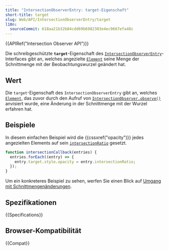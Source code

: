 ```yaml
---
title: "IntersectionObserverEntry: target-Eigenschaft"
short-title: target
slug: Web/API/IntersectionObserverEntry/target
l10n:
  sourceCommit: 618aa21b32b84cdd69b6982303e4ec9667efa48c
---
```


{{APIRef("Intersection Observer API")}}

Die schreibgeschützte **`target`**-Eigenschaft des [`IntersectionObserverEntry`](/de/docs/Web/API/IntersectionObserverEntry)-Interfaces gibt an, welches angezielte [`Element`](/de/docs/Web/API/Element) seine Menge der Schnittmenge mit der Beobachtungswurzel geändert hat.

## Wert

Die `target`-Eigenschaft des `IntersectionObserverEntry` gibt an, welches [`Element`](/de/docs/Web/API/Element), das zuvor durch den Aufruf von [`IntersectionObserver.observe()`](/de/docs/Web/API/IntersectionObserver/observe) anvisiert wurde, eine Änderung in der Schnittmenge mit der Wurzel erfahren hat.

## Beispiele

In diesem einfachen Beispiel wird die {{cssxref("opacity")}} jedes angezielten Elements auf sein [`intersectionRatio`](/de/docs/Web/API/IntersectionObserverEntry/intersectionRatio) gesetzt.

```js
function intersectionCallback(entries) {
  entries.forEach((entry) => {
    entry.target.style.opacity = entry.intersectionRatio;
  });
}
```

Um ein konkreteres Beispiel zu sehen, werfen Sie einen Blick auf [Umgang mit Schnittmengenänderungen](/de/docs/Web/API/Intersection_Observer_API/Timing_element_visibility#handling_intersection_changes).

## Spezifikationen

{{Specifications}}

## Browser-Kompatibilität

{{Compat}}

